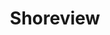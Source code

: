 ---
title: "Shoreview"
hashtag: "shoreview"
tags:
  - Cities I have lived in
  - Cities I have visited
  - Cities I have worked in
  - City
  - Ramsey County
  - Minnesota
---